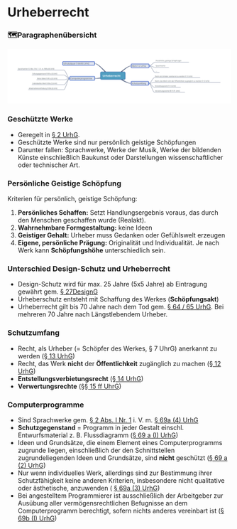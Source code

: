 # Urheberrecht

### 🗺️Paragraphenübersicht

![Übersicht der Paragraphen \(Eigene Darstellung\)](../../.gitbook/assets/urheberrecht.svg)

### Geschützte Werke

* Geregelt in [§ 2 UrhG](https://www.gesetze-im-internet.de/urhg/__2.html).
* Geschützte Werke sind nur persönlich geistige Schöpfungen
* Darunter fallen: Sprachwerke, Werke der Musik, Werke der bildenden Künste einschließlich Baukunst oder Darstellungen wissenschaftlicher oder technischer Art.

### Persönliche Geistige Schöpfung

Kriterien für persönlich, geistige Schöpfung:

1. **Persönliches Schaffen:** Setzt Handlungsergebnis voraus, das durch den Menschen geschaffen wurde \(Realakt\).
2. **Wahrnehmbare Formgestaltung:** keine Ideen
3. **Geistiger Gehalt:** Urheber muss Gedanken oder Gefühlswelt erzeugen
4. **Eigene, persönliche Prägung:** Originalität und Individualität. Je nach Werk kann **Schöpfungshöhe** unterschiedlich sein.

### Unterschied Design-Schutz und Urheberrecht

* Design-Schutz wird für max. 25 Jahre \(5x5 Jahre\) ab Eintragung gewährt gem. [§ 27DesignG](https://www.gesetze-im-internet.de/geschmmg_2004/__27.html)
* Urheberschutz entsteht mit Schaffung des Werkes \(**Schöpfungsakt**\)
* Urheberrecht gilt bis 70 Jahre nach dem Tod gem. [§ 64 / 65 UrhG](https://www.gesetze-im-internet.de/urhg/__64.html). Bei mehreren 70 Jahre nach Längstlebendem Urheber.

### Schutzumfang

* Recht, als Urheber \(= Schöpfer des Werkes, § 7 UhrG\) anerkannt zu werden \([§ 13 UrhG](https://www.gesetze-im-internet.de/urhg/__13.html)\)
* Recht, das Werk **nicht** der **Öffentlichkeit** zugänglich zu machen \([§ 12 UrhG](https://www.gesetze-im-internet.de/urhg/__12.html)\)
* **Entstellungsverbietungsrecht** \([§ 14 UrhG](https://www.gesetze-im-internet.de/urhg/__14.html)\)
* **Verwertungsrechte** \([§§ 15 ff UhrG](https://www.gesetze-im-internet.de/urhg/__15.html)\)

### Computerprogramme

* Sind Sprachwerke gem. [§ 2 Abs. I Nr. 1](https://www.gesetze-im-internet.de/urhg/__2.html) i. V. m. [§ 69a \(4\) UrhG](https://www.gesetze-im-internet.de/urhg/__69.html)
* **Schutzgegenstand** = Programm in jeder Gestalt einschl. Entwurfsmaterial z. B. Flussdiagramm \([§ 69 a \(I\) UrhG](https://www.gesetze-im-internet.de/urhg/__69.html)\)
* Ideen und Grundsätze, die einem Element eines Computerprogramms zugrunde liegen, einschließlich der den Schnittstellen zugrundeliegenden Ideen und Grundsätze, sind **nicht** geschützt \([§ 69 a \(2\) UrhG](https://www.gesetze-im-internet.de/urhg/__69.html)\)
* Nur wenn individuelles Werk, allerdings sind zur Bestimmung ihrer Schutzfähigkeit keine anderen Kriterien, insbesondere nicht qualitative oder ästhetische, anzuwenden \( [§ 69a \(3\) UrhG](https://www.gesetze-im-internet.de/urhg/__69.html)\)
* Bei angestelltem Programmierer ist ausschließlich der Arbeitgeber zur Ausübung aller vermögensrechtlichen Befugnisse an dem Computerprogramm berechtigt, sofern nichts anderes vereinbart ist \([§ 69b \(I\) UrhG](https://www.gesetze-im-internet.de/urhg/__69.html)\)

